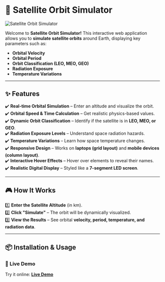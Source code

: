# 🚀 Satellite Orbit Simulator
![Satellite Orbit Simulator](https://github.com/user-attachments/assets/8beadd43-ab51-4fac-aa22-874ab0375d21)

Welcome to **Satellite Orbit Simulator!** This interactive web application allows you to **simulate satellite orbits** around Earth, displaying key parameters such as:  
- **Orbital Velocity**
- **Orbital Period**
- **Orbit Classification (LEO, MEO, GEO)**
- **Radiation Exposure**
- **Temperature Variations**  

---

## ✨ Features  
✔️ **Real-time Orbital Simulation** – Enter an altitude and visualize the orbit.  
✔️ **Orbital Speed & Time Calculation** – Get realistic physics-based values.  
✔️ **Dynamic Orbit Classification** – Identify if the satellite is in **LEO, MEO, or GEO**.  
✔️ **Radiation Exposure Levels** – Understand space radiation hazards.  
✔️ **Temperature Variations** – Learn how space temperature changes.  
✔️ **Responsive Design** – Works on **laptops (grid layout)** and **mobile devices (column layout)**.  
✔️ **Interactive Hover Effects** – Hover over elements to reveal their names.  
✔️ **Realistic Digital Display** – Styled like a **7-segment LED screen**.  

---

## 🎮 How It Works  
1️⃣ **Enter the Satellite Altitude** (in km).  
2️⃣ **Click "Simulate"** – The orbit will be dynamically visualized.  
3️⃣ **View the Results** – See orbital **velocity, period, temperature, and radiation data**.  

---

## 📦 Installation & Usage  
### 🔹 **Live Demo**  
Try it online: **[Live Demo](https://your-live-demo-link.com)**  



